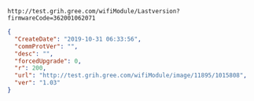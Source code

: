 `http://test.grih.gree.com/wifiModule/Lastversion?firmwareCode=362001062071`

```json
{
  "CreateDate": "2019-10-31 06:33:56",
  "commProtVer": "",
  "desc": "",
  "forcedUpgrade": 0,
  "r": 200,
  "url": "http://test.grih.gree.com/wifiModule/image/11895/1015808",
  "ver": "1.03"
}
```